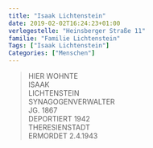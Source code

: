 ```yaml
---
title: "Isaak Lichtenstein"
date: 2019-02-02T16:24:23+01:00
verlegestelle: "Heinsberger Straße 11"
familie: "Familie Lichtenstein"
Tags: ["Isaak Lichtenstein"]
Categories: ["Menschen"]
---
```


> HIER WOHNTE <br />
> ISAAK <br />
> LICHTENSTEIN <br />
> SYNAGOGENVERWALTER <br />
> JG. 1867 <br />
> DEPORTIERT 1942 <br />
> THERESIENSTADT <br />
> ERMORDET 2.4.1943 <br />